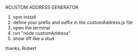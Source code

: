 #CUSTOM ADDRESS GENERATOR

1. npm install
2. define your prefix and suffix in the customAddress.js file
3. open the terminal
4. run "node customAddress"
5. show off like a stud

thanks, Robert